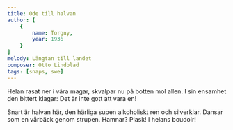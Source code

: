 ```yaml
---
title: Ode till halvan
author: [
	{
		name: Torgny,
		year: 1936
	}
]
melody: Längtan till landet
composer: Otto Lindblad
tags: [snaps, swe]
---
```


Helan rasat ner i våra magar,
skvalpar nu på botten mol allen.
I sin ensamhet den bittert klagar:
Det är inte gott att vara en!

Snart är halvan här, den härliga supen
alkoholiskt ren och silverklar.
Dansar som en vårbäck genom strupen.
Hamnar? Plask! I helans boudoir!
